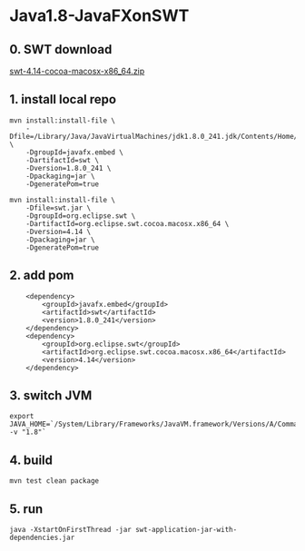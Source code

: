# Java1.8-JavaFXonSWT

## 0. SWT download

[swt-4.14-cocoa-macosx-x86_64.zip](https://download.eclipse.org/eclipse/downloads/drops4/R-4.14-201912100610/download.php?dropFile=swt-4.14-cocoa-macosx-x86_64.zip)

## 1. install local repo
```
mvn install:install-file \
    -Dfile=/Library/Java/JavaVirtualMachines/jdk1.8.0_241.jdk/Contents/Home/jre/lib/jfxswt.jar \
    -DgroupId=javafx.embed \
    -DartifactId=swt \
    -Dversion=1.8.0_241 \
    -Dpackaging=jar \
    -DgeneratePom=true

mvn install:install-file \
    -Dfile=swt.jar \
    -DgroupId=org.eclipse.swt \
    -DartifactId=org.eclipse.swt.cocoa.macosx.x86_64 \
    -Dversion=4.14 \
    -Dpackaging=jar \
    -DgeneratePom=true
```

## 2. add pom
```
    <dependency>
        <groupId>javafx.embed</groupId>
        <artifactId>swt</artifactId>
        <version>1.8.0_241</version>
    </dependency>
    <dependency>
        <groupId>org.eclipse.swt</groupId>
        <artifactId>org.eclipse.swt.cocoa.macosx.x86_64</artifactId>
        <version>4.14</version>
    </dependency>
```
## 3. switch JVM
```
export JAVA_HOME=`/System/Library/Frameworks/JavaVM.framework/Versions/A/Commands/java_home -v "1.8"`
```

## 4. build
```
mvn test clean package
```

## 5. run 
```
java -XstartOnFirstThread -jar swt-application-jar-with-dependencies.jar
```
